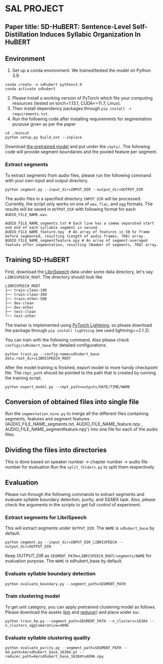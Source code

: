 # SAL PROJECT

## Paper title: SD-HuBERT: Sentence-Level Self-Distillation Induces Syllabic Organization In HuBERT

## Environment

1. Set up a conda environment. We trained/tested the model on Python 3.9.
```
conda create -n sdhubert python=3.9
conda activate sdhubert
```
2. Please install a working version of PyTorch which fits your computing resources (tested on torch=1.13.1, CUDA==11.7, Linux).
3. Then install dependency packages through `pip install -r requirements.txt`.
4. Run the following code after installing requirements for segmentation purpuse given as per the paper
```
cd ./mincut
python setup.py build_ext --inplace
```
Download [the pretrained model](https://drive.google.com/file/d/1u2jTdAck8qD6ZEb5bqHfvUNsN-9DgGfg/view?usp=drive_link) and put under the `ckpts/`. The following code will provide segment boundaries and the pooled feature per segment.

### Extract segments

To extract segments from audio files, please run the following command with your own input and output directory.

```
python segment.py --input_dir=INPUT_DIR --output_dir=OUTPUT_DIR
```

The audio files in a specified directory `INPUT_DIR` will be processed. Currently, the script only works on one of `wav`, `flac`, and `ogg` formats.
The results will be saved in `OUTPUT_DIR` with following format for each `AUDIO_FILE_NAME.wav`.

```
AUDIO_FILE_NAME_segments.txt # Each line has a comma separated start end end of each syllable segment in second.
AUDIO_FILE_NAME_feature.npy  # An array of features in 50 hz frame before segmented, resulting (Length of audio frames, 768) array.
AUDIO_FILE_NAME_segmentfeature.npy # An array of segment-averaged featues after segmentation, resulting (Number of segments, 768) array.
```


## Training SD-HuBERT

First, download the [LibriSpeech](https://www.openslr.org/12) data under some data directory, let's say `LIBRISPEECH_ROOT`. The directory should look like 
```
LIBRISPEECH_ROOT
├── train-clean-100
├── train-clean-360
├── train-other-500
├── dev-clean
├── dev-other
├── test-clean
└── test-other
```

The trainer is implemented using [PyTorch Lightning](https://lightning.ai/docs/pytorch/stable/), so please download the package through `pip install lightning` (we used lightning==2.1.2).

You can train with the following command. Also please check `configs/sdhubert_base` for detailed configurations.
```
python train.py --config-name=sdhubert_base data.root_dir=LIBRISPEECH_ROOT
```

After the model training is finished, export model to more handy checkpoint file. The `ckpt_path` should be pointed to the path that is created by running the training script.
```
python export_model.py --ckpt_path=outputs/DATE/TIME/NAME
```

## Conversion of obtained files into single file

Run the `segmentation_mine.py` to merge all the different files containing segments, features and segment features (AUDIO_FILE_NAME_segments.txt, AUDIO_FILE_NAME_feature.npy , AUDIO_FILE_NAME_segmentfeature.npy') into one file for each of the audio files.

## Dividing the files into directories 

This is done based on speaker number -> chapter number -> audio file number for evaluation
Run the `split_folders.py` to split them respectively

## Evaluation

Please run through the following commands to extract segments and evaluate syllable boundary detection, purity, and SSABX task. Also, please check the arguments in the scripts to get full control of experiment.

### Extract segments for LibriSpeech

This will extract segments under `OUTPUT_DIR`. The `NAME` is `sdhubert_base` by default.

```
python segment.py --input_dir=INPUT_DIR_LIBRISPEECH --output_dir=OUTPUT_DIR
```
Keep OUTPUT_DIR as `SEGMENT_PATH=LIBRISPEECH_ROOT/segments/NAME` for evaluation purpose. The `NAME` is sdhubert_base by default.


### Evaluate syllable boundary detection

```
python evaluate_boundary.py --segment_path=SEGMENT_PATH
```

### Train clustering model

To get unit category, you can apply pretrained clustering model as follows. Please download the assets ([km](https://drive.google.com/file/d/14zdEttya2X8PdjDMUt4lyHWOOY2OS3Zr/view?usp=drive_link) and [reducer](https://drive.google.com/file/d/19XisepDAfULOKFY147RDYT5UAk2ZnCr-/view?usp=drive_link)) and place under `km/`.


```
python train_km.py --segment_path=SEGMENT_PATH --n_clusters=16384 --n_clusters_agglomerative=4096
```

### Evaluate syllable clustering quality

```
python evaluate_purity.py --segment_path=SEGMENT_PATH --km_path=km/sdhubert_base_16384.pt --reducer_path=km/sdhubert_base_16384to4096.npy
```
